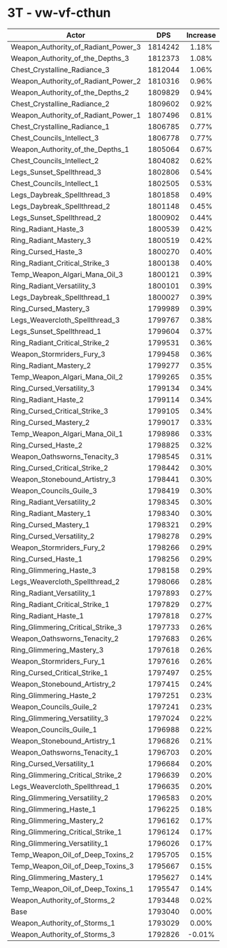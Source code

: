# 3T - vw-vf-cthun
| Actor | DPS | Increase |
|---|:---:|:---:|
|Weapon_Authority_of_Radiant_Power_3|1814242|1.18%|
|Weapon_Authority_of_the_Depths_3|1812373|1.08%|
|Chest_Crystalline_Radiance_3|1812044|1.06%|
|Weapon_Authority_of_Radiant_Power_2|1810316|0.96%|
|Weapon_Authority_of_the_Depths_2|1809829|0.94%|
|Chest_Crystalline_Radiance_2|1809602|0.92%|
|Weapon_Authority_of_Radiant_Power_1|1807496|0.81%|
|Chest_Crystalline_Radiance_1|1806785|0.77%|
|Chest_Councils_Intellect_3|1806778|0.77%|
|Weapon_Authority_of_the_Depths_1|1805064|0.67%|
|Chest_Councils_Intellect_2|1804082|0.62%|
|Legs_Sunset_Spellthread_3|1802806|0.54%|
|Chest_Councils_Intellect_1|1802505|0.53%|
|Legs_Daybreak_Spellthread_3|1801858|0.49%|
|Legs_Daybreak_Spellthread_2|1801148|0.45%|
|Legs_Sunset_Spellthread_2|1800902|0.44%|
|Ring_Radiant_Haste_3|1800539|0.42%|
|Ring_Radiant_Mastery_3|1800519|0.42%|
|Ring_Cursed_Haste_3|1800270|0.40%|
|Ring_Radiant_Critical_Strike_3|1800138|0.40%|
|Temp_Weapon_Algari_Mana_Oil_3|1800121|0.39%|
|Ring_Radiant_Versatility_3|1800101|0.39%|
|Legs_Daybreak_Spellthread_1|1800027|0.39%|
|Ring_Cursed_Mastery_3|1799989|0.39%|
|Legs_Weavercloth_Spellthread_3|1799767|0.38%|
|Legs_Sunset_Spellthread_1|1799604|0.37%|
|Ring_Radiant_Critical_Strike_2|1799531|0.36%|
|Weapon_Stormriders_Fury_3|1799458|0.36%|
|Ring_Radiant_Mastery_2|1799277|0.35%|
|Temp_Weapon_Algari_Mana_Oil_2|1799265|0.35%|
|Ring_Cursed_Versatility_3|1799134|0.34%|
|Ring_Radiant_Haste_2|1799114|0.34%|
|Ring_Cursed_Critical_Strike_3|1799105|0.34%|
|Ring_Cursed_Mastery_2|1799017|0.33%|
|Temp_Weapon_Algari_Mana_Oil_1|1798986|0.33%|
|Ring_Cursed_Haste_2|1798825|0.32%|
|Weapon_Oathsworns_Tenacity_3|1798545|0.31%|
|Ring_Cursed_Critical_Strike_2|1798442|0.30%|
|Weapon_Stonebound_Artistry_3|1798441|0.30%|
|Weapon_Councils_Guile_3|1798419|0.30%|
|Ring_Radiant_Versatility_2|1798345|0.30%|
|Ring_Radiant_Mastery_1|1798340|0.30%|
|Ring_Cursed_Mastery_1|1798321|0.29%|
|Ring_Cursed_Versatility_2|1798278|0.29%|
|Weapon_Stormriders_Fury_2|1798266|0.29%|
|Ring_Cursed_Haste_1|1798256|0.29%|
|Ring_Glimmering_Haste_3|1798158|0.29%|
|Legs_Weavercloth_Spellthread_2|1798066|0.28%|
|Ring_Radiant_Versatility_1|1797893|0.27%|
|Ring_Radiant_Critical_Strike_1|1797829|0.27%|
|Ring_Radiant_Haste_1|1797818|0.27%|
|Ring_Glimmering_Critical_Strike_3|1797733|0.26%|
|Weapon_Oathsworns_Tenacity_2|1797683|0.26%|
|Ring_Glimmering_Mastery_3|1797618|0.26%|
|Weapon_Stormriders_Fury_1|1797616|0.26%|
|Ring_Cursed_Critical_Strike_1|1797497|0.25%|
|Weapon_Stonebound_Artistry_2|1797415|0.24%|
|Ring_Glimmering_Haste_2|1797251|0.23%|
|Weapon_Councils_Guile_2|1797241|0.23%|
|Ring_Glimmering_Versatility_3|1797024|0.22%|
|Weapon_Councils_Guile_1|1796988|0.22%|
|Weapon_Stonebound_Artistry_1|1796826|0.21%|
|Weapon_Oathsworns_Tenacity_1|1796703|0.20%|
|Ring_Cursed_Versatility_1|1796684|0.20%|
|Ring_Glimmering_Critical_Strike_2|1796639|0.20%|
|Legs_Weavercloth_Spellthread_1|1796635|0.20%|
|Ring_Glimmering_Versatility_2|1796583|0.20%|
|Ring_Glimmering_Haste_1|1796225|0.18%|
|Ring_Glimmering_Mastery_2|1796162|0.17%|
|Ring_Glimmering_Critical_Strike_1|1796124|0.17%|
|Ring_Glimmering_Versatility_1|1796026|0.17%|
|Temp_Weapon_Oil_of_Deep_Toxins_2|1795705|0.15%|
|Temp_Weapon_Oil_of_Deep_Toxins_3|1795667|0.15%|
|Ring_Glimmering_Mastery_1|1795627|0.14%|
|Temp_Weapon_Oil_of_Deep_Toxins_1|1795547|0.14%|
|Weapon_Authority_of_Storms_2|1793448|0.02%|
|Base|1793040|0.00%|
|Weapon_Authority_of_Storms_1|1793029|0.00%|
|Weapon_Authority_of_Storms_3|1792826|-0.01%|
